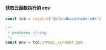 #### 获取云函数执行的 env

```js
const tcb = require('@cloudbase/node-sdk')

/**
 * @returns string
 */
const env = tcb.SYMBOL_CURRENT_ENV
```
